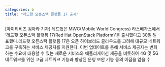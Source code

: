 ```yaml
---
categories: b
title: "레드햇 오픈스택 플랫폼 17 출시"
---
```

[아이티비즈 김아라 기자] 레드햇은 MWC(Mobile World Congress) 라스베가스에서 ‘레드햇 오픈스택 플랫폼 17(Red Hat OpenStack Platform)’을 출시했다고 30일 발표했다.레드햇 오픈스택 플랫폼 17은 오픈 하이브리드 클라우드를 고려해 대규모 네트워크를 구축하는 서비스 제공자를 지원한다. 이번 업데이트를 통해 서비스 제공자는 변화하는 수요에 대응할 수 있는 새로운 서비스와 애플리케이션 제공을 비롯하여 4G 및 5G 네트워크를 위한 고급 네트워크 기능과 향상된 운영 보안 기능 등의 이점을 얻을 수